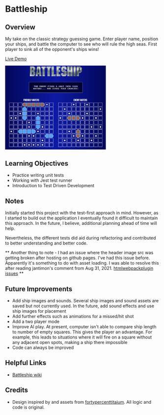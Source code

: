 # Battleship

## Overview

My take on the classic strategy guessing game. Enter player name, position your ships, and battle the computer to see who will rule the high seas. First player to sink all of the opponent's ships wins!

[Live Demo](https://dukdukg00se.github.io/battleship/)

<img src="./src/assets/images/game-screenshot.png" width="65%">

## Learning Objectives

- Practice writing unit tests
- Working with Jest test runner
- Introduction to Test Driven Development

## Notes

Initially started this project with the test-first approach in mind. However, as I started to build out the application I eventually found it difficult to maintain this approach. In the future, I believe, additional planning ahead of time will help.

Nevertheless, the different tests did aid during refactoring and contributed to better understanding and better code.

** Another thing to note - I had an issue where the header image src was getting broken after hosting on github pages. I've had this issue before. Apparently it's something to do with asset loading. I was able to resolve this after reading jantimon's comment from Aug 31, 2021. [htmlwebpackplugin issues](https://github.com/jantimon/html-webpack-plugin/issues/1557) **

## Future Improvements

- Add ship images and sounds. Several ship images and sound assets are saved but not currently used. In the future, add sound effects and use ship images for placement
- Add further effects such as animations for a missed/hit shot
- Add a two player mode
- Improve AI play. At present, computer isn't able to compare ship length to number of empty squares. This gives the player an advantage. For example, this leads to situations where it will fire on a square without any adjacent open spots, making a ship there impossible
- Code can always be improved

## Helpful Links

- [Battleship wiki](<https://en.wikipedia.org/wiki/Battleship_(game)>)

## Credits

- Design inspired by and assets from [fortypercenttitaium](https://github.com/fortypercenttitanium). All logic and code is original.
